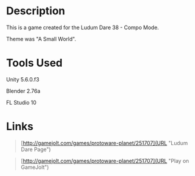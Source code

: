 # Description

This is a game created for the Ludum Dare 38 - Compo Mode. 

Theme was "A Small World".

# Tools Used

Unity 5.6.0.f3

Blender 2.76a

FL Studio 10

# Links

> [http://gamejolt.com/games/protoware-planet/251707](URL "Ludum Dare Page")

> [http://gamejolt.com/games/protoware-planet/251707](URL "Play on GameJolt")